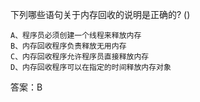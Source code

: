 下列哪些语句关于内存回收的说明是正确的? ()
```  
A、程序员必须创建一个线程来释放内存
B、内存回收程序负责释放无用内存
C、内存回收程序允许程序员直接释放内存
D、内存回收程序可以在指定的时间释放内存对象
```

答案：B

